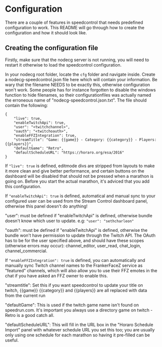 # Configuration

There are a couple of features in speedcontrol that needs predefined configuration to work.
This README will go through how to create the configuration and how it should look like.

## Creating the configuration file

Firstly, make sure that the nodecg server is not running, you will need to restart it otherwise to load
the speedcontrol configuration.

In your nodecg root folder, locate the `cfg` folder and navigate inside. Create a nodecg-speedcontrol.json file here
which will contain your information. Be wary that the filename NEEDS to be exactly this, otherwise configuration won't work.
Some people has for instance forgotten to disable the windows function to hide filenames, so their configurationfiles was actually 
named the erroneous name of "nodecg-speedcontrol.json.txt". The file should contain the following:

```
{
	"live": true,
	"enableTwitchApi": true,
	"user": "<twitchchannel>",
	"oauth": "<twitchoauth>",
	"enableFFZIntegration": true,
	"streamTitle": "Game: {{game}} - Category: {{category}} - Players: {{players}}",
	"defaultGame": "Retro",
	"defaultScheduleURL": "https://horaro.org/esa/2016"
}
```

If `"live": true` is defined, editmode divs are stripped from layouts to make it more clean and give better performance, and certain buttons on the dashboard will be disabled that should not be pressed when a marathon is going on. Before you start the actual marathon, 
it's adviced that you add this configuration.

If `"enableTwitchApi": true` is defined, automatical and manual sync to your configured user can be used from the Stream Control dashboard panel, otherwise this panel doesn't do anything!

"user": must be defined if "enableTwitchApi" is defined, otherwise bundle doesn't know which user to update. e.g: `"user": "sethcharleon"`

"oauth": must be defined if "enableTwitchApi" is defined, otherwise the bundle won't have permission to update through the Twitch API. The OAuth has to be for the user specified above, and should have these scopes (otherwise errors may occur): channel_editor, user_read, chat_login, channel_commercial.

If `"enableFFZIntegration": true` is defined, you can automatically and manually sync Twitch channel names to the FrankerFaceZ service as "featured" channels, which will also allow you to use their FFZ emotes in the chat if you have asked an FFZ owner to enable this.

"streamtitle": Set this if you want speedcontrol to update your title on twitch, {{game}} {{category}} and {{players}} are all replaced with data from the current run

"defaultGame": This is used if the twitch game name isn't found on speedrun.com. It's important you always use a directory game on twitch - Retro is a good catch all.

"defaultScheduleURL": This will fill in the URL box in the "Horaro Schedule Import" panel with whatever schedule URL you set this too; you are usually only using one schedule for each marathon so having it pre-filled can be useful.